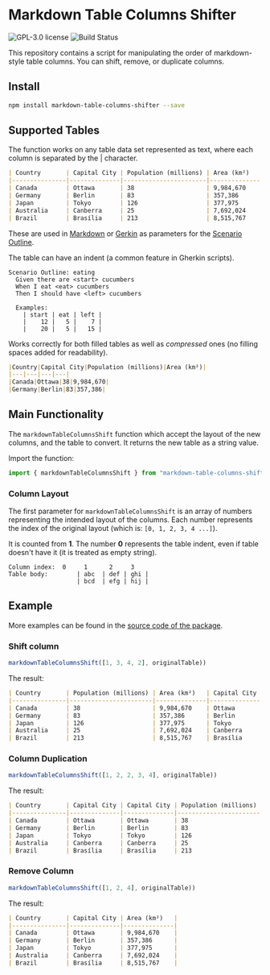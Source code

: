 # Markdown Table Columns Shifter

![GPL-3.0 license](https://img.shields.io/github/license/dplocki/markdown-table-columns-shifter)
![Build Status](https://img.shields.io/endpoint.svg?url=https%3A%2F%2Factions-badge.atrox.dev%2Fdplocki%2Fmarkdown-table-columns-shifter%2Fbadge%3Fref%3Dmain&style=flat)

This repository contains a script for manipulating the order of markdown-style table columns. You can shift, remove, or duplicate columns.

## Install

```sh
npm install markdown-table-columns-shifter --save
```

## Supported Tables

The function works on any table data set represented as text, where each column is separated by the | character.

```md
| Country       | Capital City | Population (millions) | Area (km²)   |
|---------------|--------------|-----------------------|--------------|
| Canada        | Ottawa       | 38                    | 9,984,670    |
| Germany       | Berlin       | 83                    | 357,386      |
| Japan         | Tokyo        | 126                   | 377,975      |
| Australia     | Canberra     | 25                    | 7,692,024    |
| Brazil        | Brasília     | 213                   | 8,515,767    |
```

These are used in [Markdown](https://www.markdownguide.org/) or [Gerkin](https://cucumber.io/docs/gherkin/) as parameters for the [Scenario Outline](https://cucumber.io/docs/gherkin/reference/#scenario-outline).

The table can have an indent (a common feature in Gherkin scripts).

```feature
Scenario Outline: eating
  Given there are <start> cucumbers
  When I eat <eat> cucumbers
  Then I should have <left> cucumbers

  Examples:
    | start | eat | left |
    |    12 |   5 |    7 |
    |    20 |   5 |   15 |
```

Works correctly for both filled tables as well as *compressed* ones (no filling spaces added for readability).

```md
|Country|Capital City|Population (millions)|Area (km²)|
|---|---|---|---|
|Canada|Ottawa|38|9,984,670|
|Germany|Berlin|83|357,386|
```

## Main Functionality

The `markdownTableColumnsShift` function which accept the layout of the new columns, and the table to convert. It returns the new table as a string value.

Import the function:

```ts
import { markdownTableColumnsShift } from "markdown-table-columns-shifter";
```

### Column Layout

The first parameter for `markdownTableColumnsShift` is an array of numbers representing the intended layout of the columns. Each number represents the index of the original layout (which is: `[0, 1, 2, 3, 4 ...]`).

It is counted from **1**. The number **0** represents the table indent, even if table doesn't have it (it is treated as empty string).

```
Column index:  0     1      2     3
Table body:        | abc  | def | ghi |
                   | bcd  | efg | hij |
```

## Example

More examples can be found in the [source code of the package](https://github.com/dplocki/markdown-table-columns-shifter/tree/main/examples).

### Shift column

```js
markdownTableColumnsShift([1, 3, 4, 2], originalTable))
```

The result:

```md
| Country       | Population (millions) | Area (km²)   | Capital City |
|---------------|-----------------------|--------------|--------------|
| Canada        | 38                    | 9,984,670    | Ottawa       |
| Germany       | 83                    | 357,386      | Berlin       |
| Japan         | 126                   | 377,975      | Tokyo        |
| Australia     | 25                    | 7,692,024    | Canberra     |
| Brazil        | 213                   | 8,515,767    | Brasília     |
```

### Column Duplication

```js
markdownTableColumnsShift([1, 2, 2, 3, 4], originalTable))
```

The result:

```md
| Country       | Capital City | Capital City | Population (millions) | Area (km²)   |
|---------------|--------------|--------------|-----------------------|--------------|
| Canada        | Ottawa       | Ottawa       | 38                    | 9,984,670    |
| Germany       | Berlin       | Berlin       | 83                    | 357,386      |
| Japan         | Tokyo        | Tokyo        | 126                   | 377,975      |
| Australia     | Canberra     | Canberra     | 25                    | 7,692,024    |
| Brazil        | Brasília     | Brasília     | 213                   | 8,515,767    |
```

### Remove Column

```js
markdownTableColumnsShift([1, 2, 4], originalTable))
```

The result:

```md
| Country       | Capital City | Area (km²)   |
|---------------|--------------|--------------|
| Canada        | Ottawa       | 9,984,670    |
| Germany       | Berlin       | 357,386      |
| Japan         | Tokyo        | 377,975      |
| Australia     | Canberra     | 7,692,024    |
| Brazil        | Brasília     | 8,515,767    |
```
